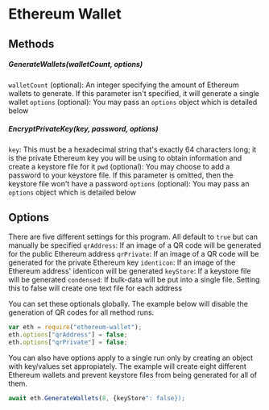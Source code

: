 # Ethereum Wallet

## Methods

##### GenerateWallets(walletCount, options)
`walletCount` (optional): An integer specifying the amount of Ethereum wallets to generate. If this parameter isn't specified, it will generate a single wallet
`options` (optional): You may pass an `options` object which is detailed below

##### EncryptPrivateKey(key, password, options)
`key`: This must be a hexadecimal string that's exactly 64 characters long; it is the private Ethereum key you will be using to obtain information and create a keystore file for it
`pwd` (optional): You may choose to add a password to your keystore file. If this parameter is omitted, then the keystore file won't have a password
`options` (optional): You may pass an `options` object which is detailed below

## Options

There are five different settings for this program. All default to `true` but can manually be specified
`qrAddress`: If an image of a QR code will be generated for the public Ethereum address
`qrPrivate`: If an image of a QR code will be generated for the private Ethereum key
`identicon`: If an image of the Ethereum address' identicon will be generated
`keyStore`: If a keystore file will be generated
`condensed`: If bulk-data will be put into a single file. Setting this to false will create one text file for each address

You can set these optionals globally. The example below will disable the generation of QR codes for all method runs.
```js
var eth = require("ethereum-wallet");
eth.options["qrAddress"] = false;
eth.options["qrPrivate"] = false;
```

You can also have options apply to a single run only by creating an object with key/values set appropiately. The example will create eight different Ethereum wallets and prevent keystore files from being generated for all of them.
```js
await eth.GenerateWallets(8, {keyStore": false});
```
